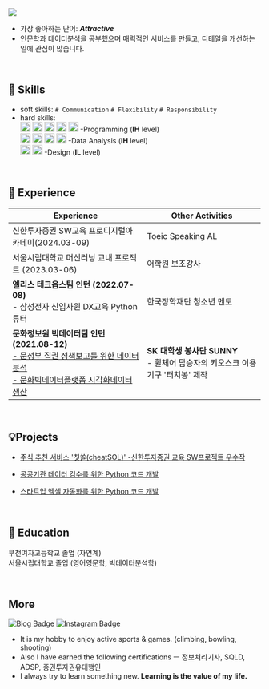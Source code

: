 
<img src="https://capsule-render.vercel.app/api?type=wave&color=FFFACD&height=100&section=header&text=Hi,%20I'm%20coldegg🥚&fontSize=20"/>

- 가장 좋아하는 단어: ***Attractive*** 
- 인문학과 데이터분석을 공부했으며 매력적인 서비스를 만들고, 디테일을 개선하는 일에 관심이 많습니다. 
<br>


## 🧩 Skills
- soft skills:
`# Communication` `# Flexibility` `# Responsibility`
- hard skills: <br>
<img src="https://img.shields.io/badge/Java-E84D3D?style=for-the-badge&logo=Python&logoColor=white" height=20> <img src="https://img.shields.io/badge/JavaScript-F7DF1E?style=for-the-badge&logo=JavaScript&logoColor=white" height=20> <img src="https://img.shields.io/badge/Springboot-6DB33F?style=for-the-badge&logo=Springboot&logoColor=white" height=20> <img src="https://img.shields.io/badge/React-61DAFB?style=for-the-badge&logo=React&logoColor=white" height=20> <img src="https://img.shields.io/badge/googleappsscript-4285F4?style=for-the-badge&logo=googleappsscript&logoColor=white" height=20>  -Programming (<b>IH</b> level) <br>
<img src="https://img.shields.io/badge/Python-3776AB?style=for-the-badge&logo=Python&logoColor=white" height=20> <img src="https://img.shields.io/badge/R-276DC3?style=for-the-badge&logo=R&logoColor=white" height=20> <img src="https://img.shields.io/badge/jupyter-F37626?style=for-the-badge&logo=jupyter&logoColor=white" height=20> <img src="https://img.shields.io/badge/MySQL-4479A1?style=for-the-badge&logo=MySQL&logoColor=white" height=20> -Data Analysis (<b>IH</b> level) <br>
<img src="https://img.shields.io/badge/adobephotoshop-31A8FF?style=for-the-badge&logo=adobephotoshop&logoColor=white" height=20> <img src="https://img.shields.io/badge/Figma-F24E1E?style=for-the-badge&logo=css3&logoColor=white" height=20> -Design (<b>IL</b> level)


<br>

## 📌 Experience

| Experience | Other Activities | 
|------|---|
| 신한투자증권 SW교육 프로디지털아카데미(2024.03-09) | Toeic Speaking AL |
| 서울시립대학교 머신러닝 교내 프로젝트 (2023.03-06) | 어학원 보조강사 |
| <b>엘리스 테크옵스팀 인턴 (2022.07-08)</b> <br> - 삼성전자 신입사원 DX교육 Python 튜터 | 한국장학재단 청소년 멘토 |
| <b>문화정보원 빅데이터팀 인턴 (2021.08-12)</b>  <br> [- 문정부 집권 정책보고를 위한 데이터 분석](https://mcst.go.kr/kor/s_notice/press/pressView.jsp?pSeq=19287) <br> [- 문화빅데이터플랫폼 시각화데이터 생산](https://www.bigdata-culture.kr/bigdata/user/data_market/detail.do?id=4303c0f0-4a97-11ed-afda-c3455b72364b) | <b>SK 대학생 봉사단 SUNNY</b> <br> - 휠체어 탑승자의 키오스크 이용 기구 '터치봉' 제작 | 


<br>

## 💡Projects

-  [주식 추천 서비스 '칫쏠(cheatSOL)' -신한투자증권 교육 SW프로젝트 우수작](https://github.com/CheatSOL)

- [공공기관 데이터 검수를 위한 Python 코드 개발](https://github.com/colde99/colde99/blob/0022159a196ee96c480cce7a8f5d5f12e280bf1a/%EB%8D%B0%EC%9D%B4%ED%84%B0%20%EA%B2%80%EC%88%98%20%EC%BD%94%EB%93%9C.md) 

-  [스타트업 엑셀 자동화를 위한 Python 코드 개발](https://github.com/colde99/colde99/blob/1334dd1b89dcaa00ad7add94d8e1c7eb58114cab/%ED%97%AC%ED%94%84%EC%84%BC%ED%84%B0_%ED%8A%9C%ED%84%B0_%EC%A0%95%EC%82%B0.md)


<br>

## 🏫 Education
부천여자고등학교 졸업 (자연계) <br>
서울시립대학교 졸업 (영어영문학, 빅데이터분석학)

<br>

## More
 [![Blog Badge](http://img.shields.io/badge/-Blog-brightgreen?style=flat-square&logo=FF5722&link=https://blog.naver.com/cold_egg)](https://blog.naver.com/cold_egg) [![Instagram Badge](https://img.shields.io/badge/-Instagram-dd2a7b?style=flat-square&logo=instagram&logoColor=white&link=https://www.instagram.com/cold_e99/)](https://www.instagram.com/cold_e99/) 

- It is my hobby to enjoy active sports & games. (climbing, bowling, shooting)
- Also I have earned the following certifications ㅡ 정보처리기사, SQLD, ADSP, 중권투자권유대행인
- I always try to learn something new. <b>Learning is the value of my life.</b>

<br>



